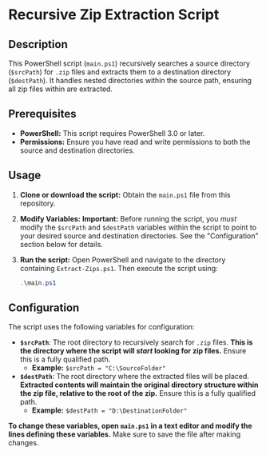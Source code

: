 # Recursive Zip Extraction Script

## Description

This PowerShell script (`main.ps1`) recursively searches a source directory (`$srcPath`) for `.zip` files and extracts them to a destination directory (`$destPath`).  It handles nested directories within the source path, ensuring all zip files within are extracted.

## Prerequisites

* **PowerShell:** This script requires PowerShell 3.0 or later.
* **Permissions:** Ensure you have read and write permissions to both the source and destination directories.

## Usage

1.  **Clone or download the script:** Obtain the `main.ps1` file from this repository.
2.  **Modify Variables:**  **Important:**  Before running the script, you *must* modify the `$srcPath` and `$destPath` variables within the script to point to your desired source and destination directories.  See the "Configuration" section below for details.
3.  **Run the script:** Open PowerShell and navigate to the directory containing `Extract-Zips.ps1`.  Then execute the script using:

    ```powershell
    .\main.ps1
    ```

## Configuration

The script uses the following variables for configuration:

*   **`$srcPath`**:  The root directory to recursively search for `.zip` files.  **This is the directory where the script will *start* looking for zip files.**  Ensure this is a fully qualified path.
    *   **Example:** `$srcPath = "C:\SourceFolder"`
*   **`$destPath`**: The root directory where the extracted files will be placed. **Extracted contents will maintain the original directory structure within the zip file, relative to the root of the zip.** Ensure this is a fully qualified path.
    *   **Example:** `$destPath = "D:\DestinationFolder"`

**To change these variables, open `main.ps1` in a text editor and modify the lines defining these variables.**  Make sure to save the file after making changes.
